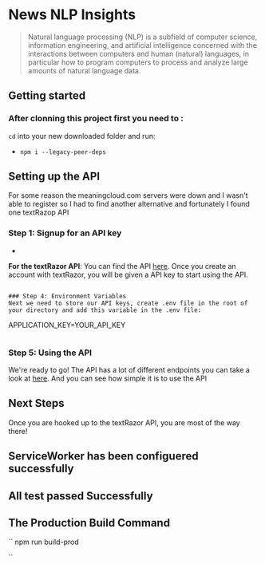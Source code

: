 # News NLP Insights


> Natural language processing (NLP) is a subfield of computer science, information engineering, and artificial intelligence
concerned with the interactions between computers and human (natural) languages, in particular how to program computers to
process and analyze large amounts of natural language data.


## Getting started

### After clonning this project first you need to : 

`cd` into your new downloaded folder and run:
- `npm i --legacy-peer-deps`

## Setting up the API

For some reason the meaningcloud.com servers were down and I wasn't able to register  so I had to find another alternative and fortunately I found one textRazop API



### Step 1: Signup for an API key

*

**For the textRazor API**: You can find the API [here](https://www.textrazor.com/docs/rest). Once you create an account with textRazor, you will be given a API key to start using the API. 


```

### Step 4: Environment Variables
Next we need to store our API keys, create .env file in the root of your directory and add this variable in the .env file:
```
APPLICATION_KEY=YOUR_API_KEY
```

```

### Step 5: Using the API

We're ready to go! The API has a lot of different endpoints you can take a look at [here](https://www.textrazor.com/docs/rest#introduction). And you can see how simple it is to use the API

## Next Steps

Once you are hooked up to the textRazor API, you are most of the way there!

## ServiceWorker has been configuered successfully
## All test passed Successfully


## The Production Build Command
``
npm run build-prod

``


